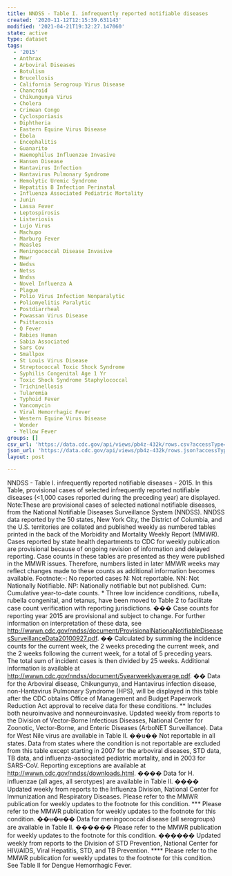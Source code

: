```yaml
---
title: NNDSS - Table I. infrequently reported notifiable diseases
created: '2020-11-12T12:15:39.631143'
modified: '2021-04-21T19:32:27.147060'
state: active
type: dataset
tags:
  - '2015'
  - Anthrax
  - Arboviral Diseases
  - Botulism
  - Brucellosis
  - California Serogroup Virus Disease
  - Chancroid
  - Chikungunya Virus
  - Cholera
  - Crimean Congo
  - Cyclosporiasis
  - Diphtheria
  - Eastern Equine Virus Disease
  - Ebola
  - Encephalitis
  - Guanarito
  - Haemophilus Influenzae Invasive
  - Hansen Disease
  - Hantavirus Infection
  - Hantavirus Pulmonary Syndrome
  - Hemolytic Uremic Syndrome
  - Hepatitis B Infection Perinatal
  - Influenza Associated Pediatric Mortality
  - Junin
  - Lassa Fever
  - Leptospirosis
  - Listeriosis
  - Lujo Virus
  - Machupo
  - Marburg Fever
  - Measles
  - Meningococcal Disease Invasive
  - Mmwr
  - Nedss
  - Netss
  - Nndss
  - Novel Influenza A
  - Plague
  - Polio Virus Infection Nonparalytic
  - Poliomyelitis Paralytic
  - Postdiarrheal
  - Powassan Virus Disease
  - Psittacosis
  - Q Fever
  - Rabies Human
  - Sabia Associated
  - Sars Cov
  - Smallpox
  - St Louis Virus Disease
  - Streptococcal Toxic Shock Syndrome
  - Syphilis Congenital Age 1 Yr
  - Toxic Shock Syndrome Staphylococcal
  - Trichinellosis
  - Tularemia
  - Typhoid Fever
  - Vancomycin
  - Viral Hemorrhagic Fever
  - Western Equine Virus Disease
  - Wonder
  - Yellow Fever
groups: []
csv_url: 'https://data.cdc.gov/api/views/pb4z-432k/rows.csv?accessType=DOWNLOAD'
json_url: 'https://data.cdc.gov/api/views/pb4z-432k/rows.json?accessType=DOWNLOAD'
layout: post

---
```

NNDSS - Table I. infrequently reported notifiable diseases - 2015.  In this Table, provisional cases of selected infrequently reported notifiable diseases (<1,000 cases reported during the preceding year) are displayed.  Note:These are provisional cases of selected national notifiable diseases, from the National Notifiable Diseases Surveillance System (NNDSS). NNDSS data reported by the 50 states, New York City, the District of Columbia, and the U.S. territories are collated and published weekly as numbered tables printed in the back of the Morbidity and Mortality Weekly Report (MMWR). Cases reported by state health departments to CDC for weekly publication are provisional because of ongoing revision of information and delayed reporting. Case counts in these tables are presented as they were published in the MMWR issues. Therefore, numbers listed in later MMWR weeks may reflect changes made to these counts as additional information becomes available. Footnote:-: No reported cases    N: Not reportable.    NN: Not Nationally Notifiable.    NP: Nationally notifiable but not published.    Cum: Cumulative year-to-date counts. * Three low incidence conditions, rubella, rubella congenital, and tetanus, have been moved to Table 2 to facilitate case count verification with reporting jurisdictions. ��� Case counts for reporting year  2015 are provisional and subject to change. For further information on interpretation of these data, see http://wwwn.cdc.gov/nndss/document/ProvisionalNationaNotifiableDiseasesSurveillanceData20100927.pdf. �� Calculated by summing the incidence counts for the current week, the 2 weeks preceding the current week, and the 2 weeks following the current week, for a total of 5 preceding years. The total sum of incident cases is then divided by 25 weeks. Additional information is available at http://wwwn.cdc.gov/nndss/document/5yearweeklyaverage.pdf. �� Data for the Arboviral disease, Chikungunya, and Hantavirus infection disease, non-Hantavirus Pulmonary Syndrome (HPS), will be displayed in this table after the CDC obtains Office of Management and Budget Paperwork Reduction Act approval to receive data for these conditions. ** Includes both neuroinvasive and nonneuroinvasive. Updated weekly from reports to the Division of Vector-Borne Infectious Diseases, National Center for Zoonotic, Vector-Borne, and Enteric Diseases (ArboNET Surveillance). Data for West Nile virus are available in Table II. ��ʉ�� Not reportable in all states. Data from states where the condition is not reportable are excluded from this table except starting in 2007 for the arboviral diseases, STD data, TB data, and influenza-associated pediatric mortality, and in 2003 for SARS-CoV. Reporting exceptions are available at http://wwwn.cdc.gov/nndss/downloads.html.  ���� Data for H. influenzae (all ages, all serotypes) are available in Table II. ���� Updated weekly from reports to the Influenza Division, National Center for Immunization and Respiratory Diseases. Please refer to the MMWR publication for weekly updates to the footnote for this condition. *** Please refer to the MMWR publication for weekly updates to the footnote for this condition. ��ʉ�ʉ�� Data for meningococcal disease (all serogroups) are available in Table II. ������ Please refer to the MMWR publication for weekly updates to the footnote for this condition. ������ Updated weekly from reports to the Division of STD Prevention, National Center for HIV/AIDS, Viral Hepatitis, STD, and TB Prevention. **** Please refer to the MMWR publication for weekly updates to the footnote for this condition. See Table II for Dengue Hemorrhagic Fever.
